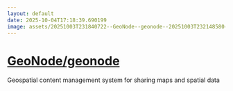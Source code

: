 ```yaml
---
layout: default
date: 2025-10-04T17:18:39.690199
image: assets/20251003T231840722--GeoNode--geonode--20251003T232148580--cropped.png
---
```


# [GeoNode/geonode](https://github.com/GeoNode/geonode)

Geospatial content management system for sharing maps and spatial data
